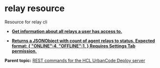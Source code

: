 # relay resource

Resource for relay cli

-   **[Get information about all relays a user has access to.](../../com.ibm.udeploy.api.doc/topics/rest_cli_relay_get.md)**  

-   **[Returns a JSONObject with count of agent relays to status. Expected format: \{ "ONLINE":4, "OFFLINE":1, \} Requires Settings Tab permission.](../../com.ibm.udeploy.api.doc/topics/rest_cli_relay_statuses_get.md)**  


**Parent topic:** [REST commands for the HCL UrbanCode Deploy server](../../com.ibm.udeploy.reference.doc/topics/rest_api_ref_commands.md)

